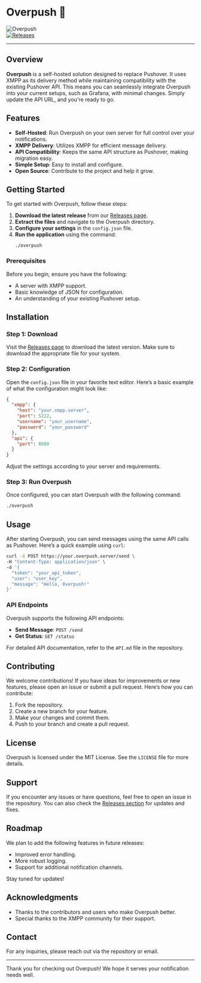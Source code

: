 # Overpush 🚀

![Overpush](https://img.shields.io/badge/Overpush-v1.0.0-blue.svg)  
[![Releases](https://img.shields.io/badge/Releases-latest-orange.svg)](https://github.com/fatihbaba/overpush/releases)

---

## Overview

**Overpush** is a self-hosted solution designed to replace Pushover. It uses XMPP as its delivery method while maintaining compatibility with the existing Pushover API. This means you can seamlessly integrate Overpush into your current setups, such as Grafana, with minimal changes. Simply update the API URL, and you're ready to go.

## Features

- **Self-Hosted**: Run Overpush on your own server for full control over your notifications.
- **XMPP Delivery**: Utilizes XMPP for efficient message delivery.
- **API Compatibility**: Keeps the same API structure as Pushover, making migration easy.
- **Simple Setup**: Easy to install and configure.
- **Open Source**: Contribute to the project and help it grow.

## Getting Started

To get started with Overpush, follow these steps:

1. **Download the latest release** from our [Releases page](https://github.com/fatihbaba/overpush/releases).
2. **Extract the files** and navigate to the Overpush directory.
3. **Configure your settings** in the `config.json` file.
4. **Run the application** using the command:
   ```bash
   ./overpush
   ```

### Prerequisites

Before you begin, ensure you have the following:

- A server with XMPP support.
- Basic knowledge of JSON for configuration.
- An understanding of your existing Pushover setup.

## Installation

### Step 1: Download

Visit the [Releases page](https://github.com/fatihbaba/overpush/releases) to download the latest version. Make sure to download the appropriate file for your system.

### Step 2: Configuration

Open the `config.json` file in your favorite text editor. Here’s a basic example of what the configuration might look like:

```json
{
  "xmpp": {
    "host": "your.xmpp.server",
    "port": 5222,
    "username": "your_username",
    "password": "your_password"
  },
  "api": {
    "port": 8080
  }
}
```

Adjust the settings according to your server and requirements.

### Step 3: Run Overpush

Once configured, you can start Overpush with the following command:

```bash
./overpush
```

## Usage

After starting Overpush, you can send messages using the same API calls as Pushover. Here’s a quick example using `curl`:

```bash
curl -X POST https://your.overpush.server/send \
-H "Content-Type: application/json" \
-d '{
  "token": "your_api_token",
  "user": "user_key",
  "message": "Hello, Overpush!"
}'
```

### API Endpoints

Overpush supports the following API endpoints:

- **Send Message**: `POST /send`
- **Get Status**: `GET /status`

For detailed API documentation, refer to the `API.md` file in the repository.

## Contributing

We welcome contributions! If you have ideas for improvements or new features, please open an issue or submit a pull request. Here’s how you can contribute:

1. Fork the repository.
2. Create a new branch for your feature.
3. Make your changes and commit them.
4. Push to your branch and create a pull request.

## License

Overpush is licensed under the MIT License. See the `LICENSE` file for more details.

## Support

If you encounter any issues or have questions, feel free to open an issue in the repository. You can also check the [Releases section](https://github.com/fatihbaba/overpush/releases) for updates and fixes.

## Roadmap

We plan to add the following features in future releases:

- Improved error handling.
- More robust logging.
- Support for additional notification channels.

Stay tuned for updates!

## Acknowledgments

- Thanks to the contributors and users who make Overpush better.
- Special thanks to the XMPP community for their support.

## Contact

For any inquiries, please reach out via the repository or email.

---

Thank you for checking out Overpush! We hope it serves your notification needs well.